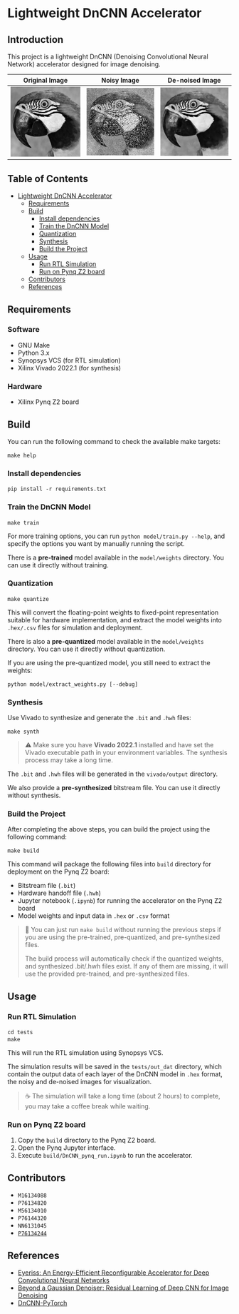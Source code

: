 # Lightweight DnCNN Accelerator

## Introduction

This project is a lightweight DnCNN (Denoising Convolutional Neural Network) accelerator designed for image denoising.

| Original Image                       | Noisy Image                   | De-noised Image                      |
| ------------------------------------ | ----------------------------- | ------------------------------------ |
| ![Original](model/data/Set12/07.png) | ![Noisy](img/noisy_image.png) | ![De-noised](img/denoised_image.png) |

## Table of Contents

- [Lightweight DnCNN Accelerator](#lightweight-dncnn-accelerator)
  - [Requirements](#requirements)
  - [Build](#build)
    - [Install dependencies](#install-dependencies)
    - [Train the DnCNN Model](#train-the-dncnn-model)
    - [Quantization](#quantization)
    - [Synthesis](#synthesis)
    - [Build the Project](#build-the-project)
  - [Usage](#usage)
    - [Run RTL Simulation](#run-rtl-simulation)
    - [Run on Pynq Z2 board](#run-on-pynq-z2-board)
  - [Contributors](#contributors)
  - [References](#references)

## Requirements

### Software

- GNU Make
- Python 3.x
- Synopsys VCS (for RTL simulation)
- Xilinx Vivado 2022.1 (for synthesis)

### Hardware

- Xilinx Pynq Z2 board

## Build

You can run the following command to check the available make targets:

```shell
make help
```

### Install dependencies

```shell
pip install -r requirements.txt
```

### Train the DnCNN Model

```shell
make train
```

For more training options, you can run `python model/train.py --help`, and specify the options you want by manually running the script.

There is a **pre-trained** model available in the `model/weights` directory. You can use it directly without training.

### Quantization

```shell
make quantize
```

This will convert the floating-point weights to fixed-point representation suitable for hardware implementation, and extract the model weights into `.hex/.csv` files for simulation and deployment.

There is also a **pre-quantized** model available in the `model/weights` directory. You can use it directly without quantization.

If you are using the pre-quantized model, you still need to extract the weights:

```shell
python model/extract_weights.py [--debug]
```

### Synthesis

Use Vivado to synthesize and generate the `.bit` and `.hwh` files:

```shell
make synth
```

> :warning:
> Make sure you have **Vivado 2022.1** installed and have set the Vivado executable path in your environment variables. The synthesis process may take a long time.

The `.bit` and `.hwh` files will be generated in the `vivado/output` directory.

We also provide a **pre-synthesized** bitstream file. You can use it directly without synthesis.

### Build the Project

After completing the above steps, you can build the project using the following command:

```shell
make build
```

This command will package the following files into `build` directory for deployment on the Pynq Z2 board:

- Bitstream file (`.bit`)
- Hardware handoff file (`.hwh`)
- Jupyter notebook (`.ipynb`) for running the accelerator on the Pynq Z2 board
- Model weights and input data in `.hex` or `.csv` format

> :telescope:
> You can just run `make build` without running the previous steps if you are using the pre-trained, pre-quantized, and pre-synthesized files.
>
> The build process will automatically check if the quantized weights, and synthesized .bit/.hwh files exist.
> If any of them are missing, it will use the provided pre-trained, and pre-synthesized files.

## Usage

### Run RTL Simulation

```shell
cd tests
make
```

This will run the RTL simulation using Synopsys VCS.

The simulation results will be saved in the `tests/out_dat` directory, which contain the output data of each layer of the DnCNN model in `.hex` format, the noisy and de-noised images for visualization.

> :coffee: The simulation will take a long time (about 2 hours) to complete, you may take a coffee break while waiting.

### Run on Pynq Z2 board

1. Copy the `build` directory to the Pynq Z2 board.
2. Open the Pynq Jupyter interface.
3. Execute `build/DnCNN_pynq_run.ipynb` to run the accelerator.

## Contributors

- `M16134088`
- `P76134820`
- `M56134010`
- `P76144320`
- `NN6131045`
- [`P76134244`](https://github.com/linjim2235)

## References

- [Eyeriss: An Energy-Efficient Reconfigurable Accelerator for Deep Convolutional Neural Networks](https://ieeexplore.ieee.org/document/7738524)
- [Beyond a Gaussian Denoiser: Residual Learning of Deep CNN for Image Denoising](https://arxiv.org/abs/1608.03981)
- [DnCNN-PyTorch](https://github.com/SaoYan/DnCNN-PyTorch)
